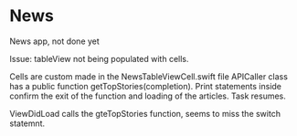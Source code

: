 # News
News app, not done yet

Issue: tableView not being populated with cells.

Cells are custom made in the NewsTableViewCell.swift file
APICaller class has a public function getTopStories(completion). Print statements inside confirm the exit of the function and loading of the articles. Task resumes. 

ViewDidLoad calls the gteTopStories function, seems to miss the switch statemnt. 
